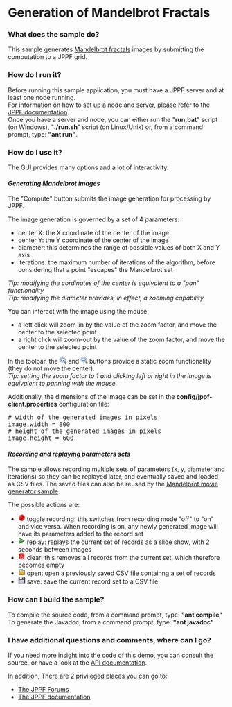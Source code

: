 # Generation of Mandelbrot Fractals

<h3>What does the sample do?</h3>
This sample generates <a href="http://en.wikipedia.org/wiki/Mandelbrot_set">Mandelbrot fractals</a> images by submitting the computation
to a JPPF grid.

<h3>How do I run it?</h3>
Before running this sample application, you must have a JPPF server and at least one node running.<br>
For information on how to set up a node and server, please refer to the <a href="https://www.jppf.org/doc/6.0/index.php?title=Introduction">JPPF documentation</a>.<br>
Once you have a server and node, you can either run the "<b>run.bat</b>" script (on Windows), "<b>./run.sh</b>" script (on Linux/Unix) or, from a command prompt, type: <b>&quot;ant run&quot;</b>.

<h3>How do I use it?</h3>
<p>The GUI provides many options and a lot of interactivity.

<h4 style="font-style: italic; font-weight: bolder">Generating Mandelbrot images</h4>
<p>The &quot;Compute&quot; button submits the image generation for processing by JPPF.
<p>The image generation is governed by a set of 4 parameters:
<ul class="samplesList">
  <li>center X: the X coordinate of the center of the image</li>
  <li>center Y: the Y coordinate of the center of the image</li>
  <li>diameter: this determines the range of possible values of both X and Y axis</li>
  <li>iterations: the maximum number of iterations of the algorithm, before considering that a point &quot;escapes&quot; the Mandelbrot set</li>
</ul>
<i>Tip: modifying the cordinates of the center is equivalent to a "pan" functionality<br>
Tip: modifying the diameter provides, in effect, a zooming capability</i>
<p>You can interact with the image using the mouse:
<ul class="samplesList">
  <li>a left click will zoom-in by the value of the zoom factor, and move the center to the selected point</li>
  <li>a right click will zoom-out by the value of the zoom factor, and move the center to the selected point</li>
</ul>
<p>In the toolbar, the <img src="src/icons/zoomIn.gif" border="0" alt="zoom-in"/> and <img src="src/icons/zoomOut.gif" border="0" alt="zoom-out"/>
buttons provide a static zoom functionality (they do not move the center).<br>
<i>Tip: setting the zoom factor to 1 and clicking left or right in the image is equivalent to panning with the mouse.</i>
<p>Additionally, the dimensions of the image can be set in the <b>config/jppf-client.properties</b> configuration file:
<pre class="prettyprint lang-conf">
# width of the generated images in pixels
image.width = 800
# height of the generated images in pixels
image.height = 600
</pre>
<h4 style="font-style: italic; font-weight: bolder">Recording and replaying parameters sets</h4>
The sample allows recording multiple sets of parameters (x, y, diameter and iterations) so they can be replayed later, and eventually saved and loaded as CSV files.
The saved files can also be reused by the <a href="../FractalMovieGenerator/Readme.html">Mandelbrot movie generator sample</a>.
<p>The possible actions are:
<ul class="samplesList">
  <li><img src="src/icons/record.gif" border="0" alt="record"/> toggle recording: this switches from recording mode "off" to "on" and vice versa. When recording is on, any newly generated image will have its parameters added to the record set</li>
  <li><img src="src/icons/start.gif" border="0" alt="replay"/> replay: replays the current set of records as a slide show, with 2 seconds between images</li>
  <li><img src="src/icons/trash.gif" border="0" alt="clear"/> clear: this removes all records from the current set, which therefore becomes empty</li>
  <li><img src="src/icons/open.gif" border="0" alt="open"/> open: open a previously saved CSV file containng a set of records</li>
  <li><img src="src/icons/save.gif" border="0" alt="save"/> save: save the current record set to a CSV file</li>
</ul>

<h3>How can I build the sample?</h3>
To compile the source code, from a command prompt, type: <b>&quot;ant compile&quot;</b><br>
To generate the Javadoc, from a command prompt, type: <b>&quot;ant javadoc&quot;</b>

<h3>I have additional questions and comments, where can I go?</h3>
<p>If you need more insight into the code of this demo, you can consult the source, or have a look at the
<a href="javadoc/index.html">API documentation</a>.
<p>In addition, There are 2 privileged places you can go to:
<ul class="samplesList">
  <li><a href="https://www.jppf.org/forums"/>The JPPF Forums</a></li>
  <li><a href="https://www.jppf.org/doc/6.0/">The JPPF documentation</a></li>
</ul>

